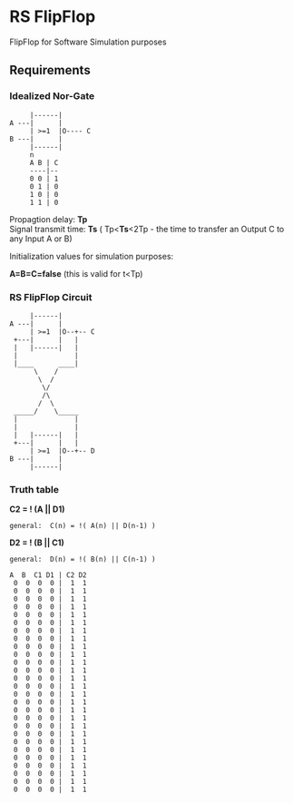 # RS FlipFlop 

FlipFlop for Software Simulation purposes

## Requirements

### Idealized Nor-Gate
    
         |------|
    A ---|      |
         | >=1  |O---- C
    B ---|      |
         |------|
         n
         A B | C
         ----|--
         0 0 | 1
         0 1 | 0
         1 0 | 0
         1 1 | 0
         
         
Propagtion delay: __Tp__  
Signal transmit time: __Ts__ ( Tp<__Ts__<2Tp - the time to transfer an Output C to any Input A or B)

Initialization values for simulation purposes:

__A=B=C=false__ (this is valid for t<Tp)  
         
### RS FlipFlop Circuit


         |------|
    A ---|      |
         | >=1  |O--+-- C
     +---|      |   |
     |   |------|   |
     |              |
     |____      ____|
          \    /             
           \  /                  
            \/             
            /\
           /  \
     _____/    \_____
     |              |
     |              |
     |   |------|   |
     +---|      |   |
         | >=1  |O--+-- D
    B ---|      |
         |------|
         
         
### Truth table

__C2 = ! (A || D1)__  
    
    general:  C(n) = !( A(n) || D(n-1) )  
    
__D2 = ! (B || C1)__  
    
    general:  D(n) = !( B(n) || C(n-1) )
 
    A  B  C1 D1 | C2 D2
     0  0  0  0 |  1  1
     0  0  0  0 |  1  1
     0  0  0  0 |  1  1
     0  0  0  0 |  1  1
     0  0  0  0 |  1  1
     0  0  0  0 |  1  1
     0  0  0  0 |  1  1
     0  0  0  0 |  1  1
     0  0  0  0 |  1  1
     0  0  0  0 |  1  1
     0  0  0  0 |  1  1
     0  0  0  0 |  1  1
     0  0  0  0 |  1  1
     0  0  0  0 |  1  1
     0  0  0  0 |  1  1
     0  0  0  0 |  1  1
     0  0  0  0 |  1  1
     0  0  0  0 |  1  1
     0  0  0  0 |  1  1
     0  0  0  0 |  1  1
     0  0  0  0 |  1  1
     0  0  0  0 |  1  1
     0  0  0  0 |  1  1
     0  0  0  0 |  1  1
     0  0  0  0 |  1  1
     0  0  0  0 |  1  1
     0  0  0  0 |  1  1
